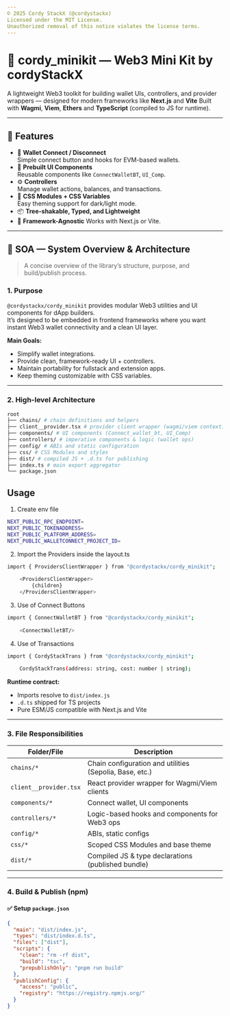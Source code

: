 ```yaml
---
© 2025 Cordy StackX (@cordystackx)
Licensed under the MIT License.  
Unauthorized removal of this notice violates the license terms.
---
```



# 🧩 cordy_minikit — Web3 Mini Kit by cordyStackX

A lightweight Web3 toolkit for building wallet UIs, controllers, and provider wrappers — designed for modern frameworks like **Next.js** and **Vite**
Built with **Wagmi**, **Viem**, **Ethers** and **TypeScript** (compiled to JS for runtime).

---

## 🚀 Features

- 🔗 **Wallet Connect / Disconnect**  
  Simple connect button and hooks for EVM-based wallets.
- 🧰 **Prebuilt UI Components**  
  Reusable components like `ConnectWalletBT`, `UI_Comp`.
- ⚙️ **Controllers**  
  Manage wallet actions, balances, and transactions.
- 🎨 **CSS Modules + CSS Variables**  
  Easy theming support for dark/light mode.
- 📦 **Tree-shakable, Typed, and Lightweight**
- 🧩 **Framework-Agnostic**
  Works with Next.js or Vite.

---

## 🧭 SOA — System Overview & Architecture

> A concise overview of the library’s structure, purpose, and build/publish process.

### 1. Purpose

`@cordystackx/cordy_minikit` provides modular Web3 utilities and UI components for dApp builders.  
It’s designed to be embedded in frontend frameworks where you want instant Web3 wallet connectivity and a clean UI layer.

**Main Goals:**
- Simplify wallet integrations.
- Provide clean, framework-ready UI + controllers.
- Maintain portability for fullstack and extension apps.
- Keep theming customizable with CSS variables.

---

### 2. High-level Architecture

```bash
root
├── chains/ # chain definitions and helpers
├── client__provider.tsx # provider client wrapper (wagmi/viem context)
├── components/ # UI components (Connect_wallet_bt, UI_Comp)
├── controllers/ # imperative components & logic (wallet ops)
├── config/ # ABIs and static configuration
├── css/ # CSS Modules and styles
├── dist/ # compiled JS + .d.ts for publishing
├── index.ts # main export aggregator
└── package.json
```



## Usage
1. Create env file
```bash
NEXT_PUBLIC_RPC_ENDPOINT=
NEXT_PUBLIC_TOKENADDRESS=
NEXT_PUBLIC_PLATFORM_ADDRESS=
NEXT_PUBLIC_WALLETCONNECT_PROJECT_ID=
```

2. Import the Providers inside the layout.ts
```bash
import { ProvidersClientWrapper } from "@cordystackx/cordy_minikit";
    
    <ProvidersClientWrapper>
        {children}
    </ProvidersClientWrapper>

```
3. Use of Connect Buttons
```bash
import { ConnectWalletBT } from "@cordystackx/cordy_minikit";
    
    <ConnectWalletBT/>

```
4. Use of Transactions
```bash
import { CordyStackTrans } from "@cordystackx/cordy_minikit";
    
    CordyStackTrans(address: string, cost: number | string);

```


**Runtime contract:**
- Imports resolve to `dist/index.js`
- `.d.ts` shipped for TS projects
- Pure ESM/JS compatible with Next.js and Vite

---

### 3. File Responsibilities

| Folder/File | Description |
|--------------|-------------|
| `chains/*` | Chain configuration and utilities (Sepolia, Base, etc.) |
| `client__provider.tsx` | React provider wrapper for Wagmi/Viem clients |
| `components/*` | Connect wallet, UI components |
| `controllers/*` | Logic-based hooks and components for Web3 ops |
| `config/*` | ABIs, static configs |
| `css/*` | Scoped CSS Modules and base theme |
| `dist/*` | Compiled JS & type declarations (published bundle) |

---

### 4. Build & Publish (npm)

#### ✅ Setup `package.json`
```json
{
  "main": "dist/index.js",
  "types": "dist/index.d.ts",
  "files": ["dist"],
  "scripts": {
    "clean": "rm -rf dist",
    "build": "tsc",
    "prepublishOnly": "pnpm run build"
  },
  "publishConfig": {
    "access": "public",
    "registry": "https://registry.npmjs.org/"
  }
}
```